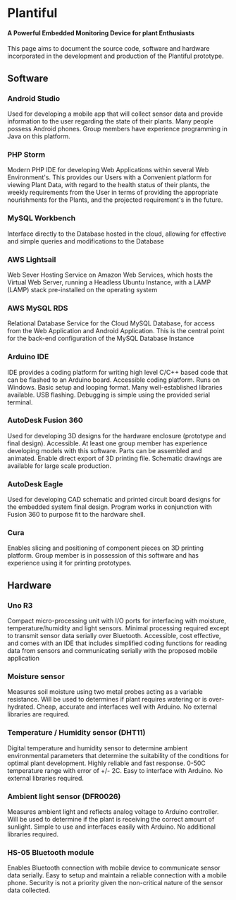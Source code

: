 # Plantiful
#### A Powerful Embedded Monitoring Device for plant Enthusiasts
This page aims to document the source code, software and hardware incorporated in the development and production of the Plantiful prototype.

## Software
### Android Studio  
Used for developing a mobile app that will collect sensor data and provide information to the user regarding the state of their plants. 
Many people possess Android phones. Group members have experience programming in Java on this platform. 
### PHP Storm  
Modern PHP IDE for developing Web Applications within several Web Environment's. This provides our Users with a Convenient platform for viewing Plant Data, with regard to the health status of their plants, the weekly requirements from the User in terms of providing the appropriate nourishments for the Plants, and the projected requirement's in the future.
### MySQL Workbench
Interface directly to the Database hosted in the cloud, allowing for effective and simple queries and modifications to the Database
### AWS Lightsail
Web Sever Hosting Service on Amazon Web Services, which hosts the Virtual Web Server, running a Headless Ubuntu Instance, with a LAMP (LAMP) stack pre-installed on the operating system  
### AWS MySQL RDS
Relational Database Service for the Cloud MySQL Database, for access from the Web Application and Android Application. This is the central point for the back-end configuration of the MySQL Database Instance
### Arduino IDE 
IDE provides a coding platform for writing high level C/C++ based code that can be flashed to an Arduino board. 
Accessible coding platform. Runs on Windows. Basic setup and looping format. Many well-established libraries available. USB flashing. Debugging is simple using the provided serial terminal.
### AutoDesk Fusion 360 
Used for developing 3D designs for the hardware enclosure (prototype and final design). 
Accessible. At least one group member has experience developing models with this software. Parts can be assembled and animated. Enable direct export of 3D printing file. Schematic drawings are available for large scale production. 
### AutoDesk Eagle
Used for developing CAD schematic and printed circuit board designs for the embedded system final design. Program works in conjunction with Fusion 360 to purpose fit to the hardware shell.
### Cura 
Enables slicing and positioning of component pieces on 3D printing platform. 
Group member is in possession of this software and has experience using it for printing prototypes. 

## Hardware
### Uno R3 
Compact micro-processing unit with I/O ports for interfacing with moisture, temperature/humidity and light sensors. Minimal processing required except to transmit sensor data serially over Bluetooth.
Accessible, cost effective, and comes with an IDE that includes simplified coding functions for reading data from sensors and communicating serially with the proposed mobile application 
### Moisture sensor 
Measures soil moisture using two metal probes acting as a variable resistance. Will be used to determines if plant requires watering or is over-hydrated. 
Cheap, accurate and interfaces well with Arduino. No external libraries are required. 
### Temperature / Humidity sensor (DHT11)
Digital temperature and humidity sensor to determine ambient environmental parameters that determine the suitability of the conditions for optimal plant development. Highly reliable and fast response. 0-50C temperature range with error of +/- 2C. Easy to interface with Arduino. No external libraries required. 
### Ambient light sensor (DFR0026) 
Measures ambient light and reflects analog voltage to Arduino controller. Will be used to determine if the plant is receiving the correct amount of sunlight. 
Simple to use and interfaces easily with Arduino. No additional libraries required.
### HS-05 Bluetooth module 
Enables Bluetooth connection with mobile device to communicate sensor data serially. 
Easy to setup and maintain a reliable connection with a mobile phone. Security is not a priority given the non-critical nature of the sensor data collected.
